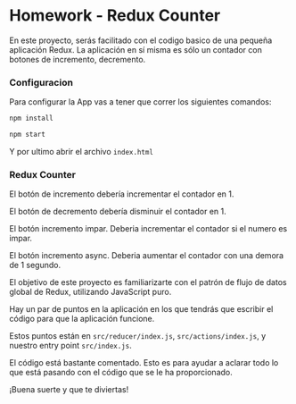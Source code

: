 # Homework - Redux Counter

En este proyecto, serás facilitado con el codigo basico de una pequeña aplicación Redux. La aplicación en sí misma es sólo un contador con botones de incremento, decremento.

### Configuracion

Para configurar la App vas a tener que correr los siguientes comandos:

```bash
npm install

npm start
```

Y por ultimo abrir el archivo `index.html`

### Redux Counter

El botón de incremento debería incrementar el contador en 1.

El botón de decremento debería disminuir el contador en 1. 

El botón incremento impar. Deberia incrementar el contador si el numero es impar.

El botón incremento async. Deberia aumentar el contador con una demora de 1 segundo.

El objetivo de este proyecto es familiarizarte con el patrón de flujo de datos global de Redux, utilizando JavaScript puro.

Hay un par de puntos en la aplicación en los que tendrás que escribir el código para que la aplicación funcione.

Estos puntos están en `src/reducer/index.js`, `src/actions/index.js`, y nuestro entry point `src/index.js`.

El código está bastante comentado. Esto es para ayudar a aclarar todo lo que está pasando con el código que se le ha proporcionado.

¡Buena suerte y que te diviertas!